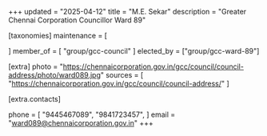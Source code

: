 +++
updated = "2025-04-12"
title = "M.E. Sekar"
description = "Greater Chennai Corporation Councillor Ward 89"

[taxonomies]
maintenance = [

]
member_of = [
    "group/gcc-council"
]
elected_by = ["group/gcc-ward-89"]

[extra]
photo = "https://chennaicorporation.gov.in/gcc/council/council-address/photo/ward089.jpg"
sources = [
    "https://chennaicorporation.gov.in/gcc/council/council-address/"
]

[extra.contacts]

phone = [
    "9445467089",
    "9841723457",
    ]
email = "ward089@chennaicorporation.gov.in"
+++
